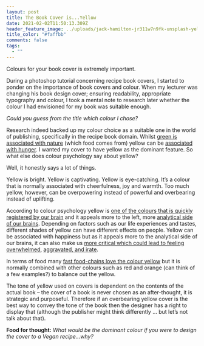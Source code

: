 ```yaml
---
layout: post
title: The Book Cover is...Yellow
date: 2021-02-02T11:50:13.309Z
header_feature_image: ../uploads/jack-hamilton-jr311w7n9fk-unsplash-yellow-.jpg
title_color: "#faffbb"
comments: false
tags:
  - ""
---
```

Colours for your book cover is extremely important.

During a photoshop tutorial concerning recipe book covers, I started to ponder on the importance of book covers and colour. When my lecturer was changing his book design cover; ensuring readability, appropriate typography and colour, I took a mental note to research later whether the colour I had envisioned for my book was suitable enough.

*Could you guess from the title which colour I chose?*

Research indeed backed up my colour choice as a suitable one in the world of publishing, specifically in the recipe book domain. Whilst [green is associated with nature](https://www.coverdesignstudio.com/best-colors-book-covers/) (which food comes from) yellow can be [associated with hunger](https://awgsalesservices.com/2016/04/21/color-psychology-in-food-marketing/#:~:text=Yellow%20and%20orange%20are%20colors,%2C%20organic%2C%20healthy%20food%20choices.). I wanted my cover to have yellow as the dominant feature. So what else does colour psychology say about yellow?

Well, it honestly says a lot of things.

Yellow is bright. Yellow is captivating. Yellow is eye-catching. It’s a colour that is normally associated with cheerfulness, joy and warmth. Too much yellow, however, can be overpowering instead of powerful and overbearing instead of uplifting.

According to colour psychology yellow is [one of the colours that is quickly registered by our brain](https://hartdesign.com/industry-news/food-packaging-color-influences-consumer-behavior/) and it appeals more to the left, more [analytical side of our brains](https://www.empower-yourself-with-color-psychology.com/color-yellow.html). Depending on factors such as our life experiences and tastes, different shades of yellow can have different effects on people. Yellow can be associated with happiness but as it appeals more to the analytical side of our brains, it can also make us [more critical which could lead to feeling overwhelmed](https://coschedule.com/blog/color-psychology-marketing/#yellow), [aggravated, and irate](https://www.verywellmind.com/the-color-psychology-of-yellow-2795823).

In terms of food many [fast food-chains love the colour yellow](https://awgsalesservices.com/2016/04/21/color-psychology-in-food-marketing/#:~:text=Yellow%20and%20orange%20are%20colors,%2C%20organic%2C%20healthy%20food%20choices.) but it is normally combined with other colours such as red and orange (can think of a few examples?) to balance out the yellow.

The tone of yellow used on covers is dependent on the contents of the actual book – the cover of a book is never chosen as an after-thought, it is strategic and purposeful. Therefore if an overbearing yellow cover is the best way to convey the tone of the book then the designer has a right to display that (although the publisher might think differently … but let’s not talk about that).

**Food for thought:** *What would be the dominant colour if you were to design the cover to a Vegan recipe…why?*